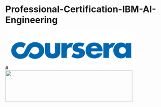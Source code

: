 # Professional-Certification-IBM-AI-Engineering
#<img src="Images/Logo/Coursera-Logo.png" width="400" >
<img align="left" width="400" height="100" src="Images/Logo/Coursera-Logo.png/400/100">


